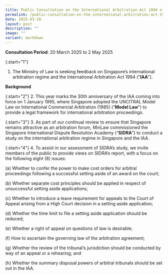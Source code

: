 ```yaml
---
title: Public Consultation on the International Arbitration Act 1994 of Singapore
permalink: /public-consultation-on-the-international-arbitration-act-1994-of-singapore/
date: 2025-03-20
layout: post
description: ""
image: ""
variant: markdown
---
```

**Consultation Period**: 20 March 2025 to 2 May 2025

{:start="1"}
1. The Ministry of Law is seeking feedback on Singapore’s international arbitration regime and the International Arbitration Act 1994 (“**IAA**”). 

**Background**

{:start="2"}
2.  This year marks the 30th anniversary of the IAA coming into force on 1 January 1995, where Singapore adopted the UNCITRAL Model Law on International Commercial Arbitration (1985) (“**Model Law**”) to provide a legal framework for international arbitration proceedings.

{:start="3"}
3.  As part of our continual review to ensure that Singapore remains attractive as an arbitration forum, MinLaw commissioned the Singapore International Dispute Resolution Academy (“**SIDRA**”) to conduct a study on the international arbitration regime in Singapore and the IAA.

{:start="4"}
4.  To assist in our assessment of SIDRA’s study, we invite members of the public to provide views on SIDRA’s report, with a focus on the following eight (8) issues:

(a) Whether to confer the power to make cost orders for arbitral proceedings following a successful setting aside of an award on the court;

(b) Whether separate cost principles should be applied in respect of unsuccessful setting aside applications;

(c) Whether to introduce a leave requirement for appeals to the Court of Appeal arising from a High Court decision in a setting aside application;

(d) Whether the time limit to file a setting aside application should be reduced;

(e) Whether a right of appeal on questions of law is desirable;

(f) How to ascertain the governing law of the arbitration agreement;

(g) Whether the review of the tribunal’s jurisdiction should be conducted by way of an appeal or a rehearing; and

(h) Whether the summary disposal powers of arbitral tribunals should be set out in the IAA.
